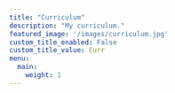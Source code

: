 ```yaml
---
title: "Curriculum"
description: "My curriculum."
featured_image: '/images/curriculum.jpg'
custom_title_enabled: False
custom_title_value: Curr
menu:
  main:
    weight: 1
---
```

